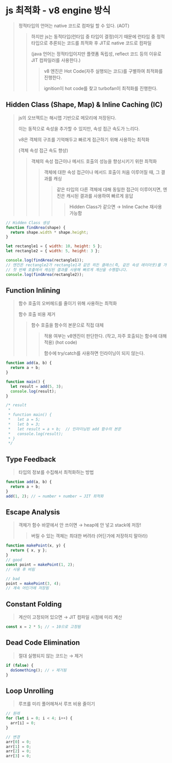 # js 최적화 - v8 engine 방식

> 정적타입의 언어는 native 코드로 컴파일 할 수 있다. (AOT)
>
> > 하지만 js는 동적타입(런타임 중 타입이 결정)이기 때문에 런타임 중 정적타입으로 추론되는 코드를 최적화 후 JIT로 native 코드로 컴파일
> >
> > (java 언어는 정적타입이지만 플랫폼 독립성, reflect 코드 등의 이유로 JIT 컴파일러를 사용한다.)
> >
> > > v8 엔진은 Hot Code(자주 실행되는 코드)를 구별하여 최적화를 진행한다.
> > >
> > > ignition이 hot code를 찾고 turbofan이 최적화를 진행한다.

## Hidden Class (Shape, Map) & Inline Caching (IC)

> js의 오브젝트는 해시맵 기반으로 메모리에 저장된다.
>
> 이는 동적으로 속성을 추가할 수 있지만, 속성 접근 속도가 느리다.
>
> v8은 객체의 구조를 기억해두고 빠르게 접근하기 위해 사용하는 최적화
>
> (객체 속성 접근 속도 향상)
>
> > 객체의 속성 접근이나 메서드 호출의 성능을 향상시키기 위한 최적화
> >
> > > 객체에 대한 속성 접근이나 메서드 호출이 처음 이루어질 때, 그 결과를 캐싱
> > >
> > > > 같은 타입의 다른 객체에 대해 동일한 접근이 이루어지면, 엔진은 캐시된 결과를 사용하여 빠르게 응답
> > > >
> > > > > Hidden Class가 같으면 → Inline Cache 재사용 가능함

```js
// Hidden Class 생성
function findArea(shape) {
  return shape.width * shape.height;
}

let rectangle1 = { width: 10, height: 5 };
let rectangle2 = { width: 5, height: 3 };

console.log(findArea(rectangle1));
// 엔진은 rectangle2가 rectangle1과 같은 히든 클래스(즉, 같은 속성 레이아웃)를 가진다는 것을 감지하고,
// 첫 번째 호출에서 캐싱된 결과를 사용해 빠르게 계산을 수행합니다.
console.log(findArea(rectangle2));
```

## Function Inlining

> 함수 호출의 오버헤드를 줄이기 위해 사용하는 최적화
>
> 함수 호출 비용 제거
>
> > 함수 호출을 함수의 본문으로 직접 대체
> >
> > > 적용 여부는 v8엔진이 판단한다. (작고, 자주 호출되는 함수에 대해 적용) (hot code)
> > >
> > > 함수에 try/catch를 사용하면 인라이닝이 되지 않는다.

```js
function add(a, b) {
  return a + b;
}

function main() {
  let result = add(5, 3);
  console.log(result);
}

/* result
 *
 * function main() {
 *   let a = 5;
 *   let b = 3;
 *   let result = a + b;  // 인라이닝된 add 함수의 본문
 *   console.log(result);
 * }
 */
```

## Type Feedback

> 타입의 정보를 수집해서 최적화하는 방법

```ts
function add(a, b) {
  return a + b;
}
add(1, 2); // → number + number → JIT 최적화
```

## Escape Analysis

> 객체가 함수 바깥에서 안 쓰이면 → heap에 안 넣고 stack에 저장!
>
> > 버릴 수 있는 객체는 최대한 버려라 (어딘가에 저장하지 말아라)

```js
function makePoint(x, y) {
  return { x, y };
}
// good
const point = makePoint(1, 2);
// 사용 후 버림

// bad
point = makePoint(3, 4);
// 계속 어딘가에 저장됨
```

## Constant Folding

> 계산이 고정되어 있으면 → JIT 컴파일 시점에 미리 계산

```js
const x = 2 * 5; // → 10으로 고정됨
```

## Dead Code Elimination

> 절대 실행되지 않는 코드는 → 제거

```js
if (false) {
  doSomething(); // 💀 제거됨
}
```

## Loop Unrolling

> 루프를 미리 풀어헤쳐서 루프 비용 줄이기

```js
// 원래
for (let i = 0; i < 4; i++) {
  arr[i] = 0;
}

// 변경
arr[0] = 0;
arr[1] = 0;
arr[2] = 0;
arr[3] = 0;
```

